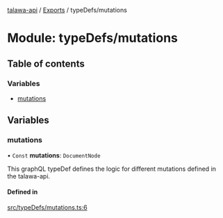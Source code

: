 [talawa-api](../README.md) / [Exports](../modules.md) / typeDefs/mutations

# Module: typeDefs/mutations

## Table of contents

### Variables

- [mutations](typeDefs_mutations.md#mutations)

## Variables

### mutations

• `Const` **mutations**: `DocumentNode`

This graphQL typeDef defines the logic for different mutations defined in the talawa-api.

#### Defined in

[src/typeDefs/mutations.ts:6](https://github.com/PalisadoesFoundation/talawa-api/blob/d38198a/src/typeDefs/mutations.ts#L6)

